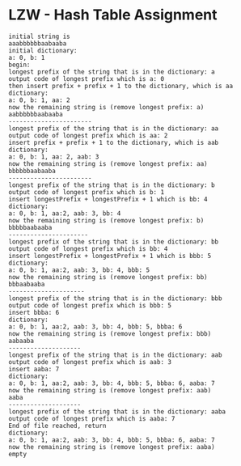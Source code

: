 # LZW - Hash Table Assignment
    initial string is 
    aaabbbbbbaabaaba
    initial dictionary:
    a: 0, b: 1
    begin:
    longest prefix of the string that is in the dictionary: a
    output code of longest prefix which is a: 0
    then insert prefix + prefix + 1 to the dictionary, which is aa
    dictionary:
    a: 0, b: 1, aa: 2
    now the remaining string is (remove longest prefix: a)
    aabbbbbbaabaaba
    -----------------------
    longest prefix of the string that is in the dictionary: aa
    output code of longest prefix which is aa: 2
    insert prefix + prefix + 1 to the dictionary, which is aab
    dictionary:
    a: 0, b: 1, aa: 2, aab: 3
    now the remaining string is (remove longest prefix: aa)
    bbbbbbaabaaba
    -----------------------
    longest prefix of the string that is in the dictionary: b
    output code of longest prefix which is b: 1
    insert longestPrefix + longestPrefix + 1 which is bb: 4
    dictionary:
    a: 0, b: 1, aa:2, aab: 3, bb: 4
    now the remaining string is (remove longest prefix: b)
    bbbbbaabaaba
    ----------------------
    longest prefix of the string that is in the dictionary: bb
    output code of longest prefix which is bb: 4
    insert longestPrefix + longestPrefix + 1 which is bbb: 5
    dictionary:
    a: 0, b: 1, aa:2, aab: 3, bb: 4, bbb: 5
    now the remaining string is (remove longest prefix: bb)
    bbbaabaaba
    ---------------------
    longest prefix of the string that is in the dictionary: bbb
    output code of longest prefix which is bbb: 5
    insert bbba: 6
    dictionary:
    a: 0, b: 1, aa:2, aab: 3, bb: 4, bbb: 5, bbba: 6
    now the remaining string is (remove longest prefix: bbb)
    aabaaba
    --------------------
    longest prefix of the string that is in the dictionary: aab
    output code of longest prefix which is aab: 3
    insert aaba: 7
    dictionary:
    a: 0, b: 1, aa:2, aab: 3, bb: 4, bbb: 5, bbba: 6, aaba: 7
    now the remaining string is (remove longest prefix: aab)
    aaba
    --------------------
    longest prefix of the string that is in the dictionary: aaba
    output code of longest prefix which is aaba: 7 
    End of file reached, return
    dictionary:
    a: 0, b: 1, aa:2, aab: 3, bb: 4, bbb: 5, bbba: 6, aaba: 7
    now the remaining string is (remove longest prefix: aaba)
    empty